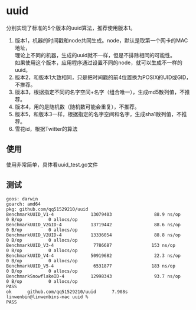# uuid
分别实现了标准的5个版本的uuid算法，推荐使用版本1。  
1. 版本1，机器的时间戳和node共同生成。node，默认是取第一个网卡的MAC地址，  
理论上不同的机器，生成的uuid就不一样，但是不排除相同的可能性。  
如果使用这个版本，应用程序通过设置不同的node，就可以生成不一样的uuid。  
2. 版本2，和版本1大致相同，只是把时间戳的前4位置换为POSIX的UID或GID，不推荐。  
3. 版本3，根据指定不同的名字空间+名字（组合唯一），生成md5散列值，不推荐。  
4. 版本4，用的是随机数（随机数可能会重复），不推荐。  
5. 版本5，和版本3一样，根据指定的名字空间和名字，生成sha1散列值，不推荐。  
6. 雪花id，根据Twitter的算法
## 使用  
使用非常简单，具体看uuid_test.go文件
## 测试
```
goos: darwin
goarch: amd64
pkg: github.com/qq51529210/uuid
BenchmarkUUID_V1-4              13079403                88.9 ns/op             0 B/op          0 allocs/op
BenchmarkUUID_V2GID-4           13719442                88.6 ns/op             0 B/op          0 allocs/op
BenchmarkUUID_V2UID-4           13336054                88.8 ns/op             0 B/op          0 allocs/op
BenchmarkUUID_V3-4               7786687               153 ns/op               0 B/op          0 allocs/op
BenchmarkUUID_V4-4              50919682                22.3 ns/op             0 B/op          0 allocs/op
BenchmarkUUID_V5-4               6531877               183 ns/op               0 B/op          0 allocs/op
BenchmarkSnowflakeID-4          12998343                93.7 ns/op             0 B/op          0 allocs/op
PASS
ok      github.com/qq51529210/uuid      7.908s
linwenbin@linwenbins-mac uuid % 
PASS
```